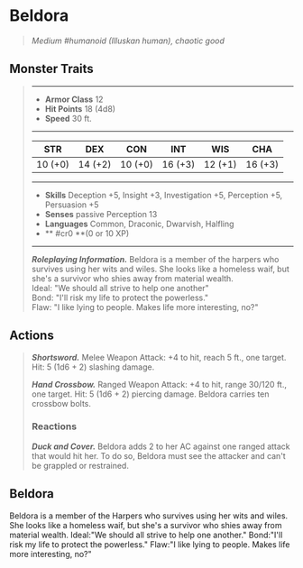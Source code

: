 # Beldora
>*Medium #humanoid (Illuskan human), chaotic good*
## Monster Traits
>___
>- **Armor Class** 12
>- **Hit Points** 18 (4d8)
>- **Speed** 30 ft.
>___
>|STR|DEX|CON|INT|WIS|CHA|
>|:---:|:---:|:---:|:---:|:---:|:---:|
>|10 (+0)|14 (+2)|10 (+0)|16 (+3)|12 (+1)|16 (+3)|
>___
>- **Skills** Deception +5, Insight +3, Investigation +5, Perception +5, Persuasion +5
>- **Senses** passive Perception 13
>- **Languages** Common, Draconic, Dwarvish, Halfling
>- ** #cr0 **(0 or 10 XP)
>___
>***Roleplaying Information.*** Beldora is a member of the harpers who survives using her wits and wiles. She looks like a homeless waif, but she's a survivor who shies away from material wealth.  
>Ideal: "We should all strive to help one another"  
>Bond: "I'll risk my life to protect the powerless."  
>Flaw: "I like lying to people. Makes life more interesting, no?"  
>
## Actions
>***Shortsword.*** Melee Weapon Attack: +4 to hit, reach 5 ft., one target. Hit: 5 (1d6 + 2) slashing damage.  
>
>***Hand Crossbow.*** Ranged Weapon Attack: +4 to hit, range 30/120 ft., one target. Hit: 5 (1d6 + 2) piercing damage. Beldora carries ten crossbow bolts.  
>
>### Reactions
>***Duck and Cover.*** Beldora adds 2 to her AC against one ranged attack that would hit her. To do so, Beldora must see the attacker and can't be grappled or restrained.
## Beldora
Beldora is a member of the Harpers who survives using her wits and wiles. She looks like a homeless waif, but she's a survivor who shies away from material wealth.
Ideal:"We should all strive to help one another."
Bond:"I'll risk my life to protect the powerless."
Flaw:"I like lying to people. Makes life more interesting, no?"